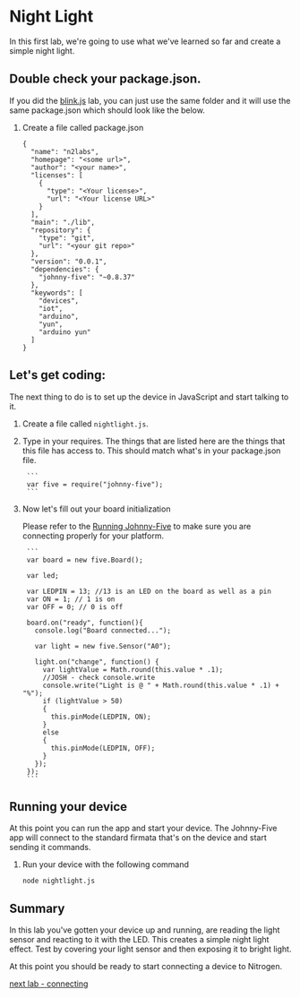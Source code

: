 # Night Light

In this first lab, we're going to use what we've learned so far and create a simple night light. 

## Double check your package.json. 

If you did the [blink.js](./blinky.md) lab, you can just use the same folder and it will use the same package.json which should look like the below. 

1. Create a file called package.json
    
    ```
    {
      "name": "n2labs",
      "homepage": "<some url>",
      "author": "<your name>",
      "licenses": [
        {
          "type": "<Your license>",
          "url": "<Your license URL>"
        }
      ],
      "main": "./lib",
      "repository": {
        "type": "git",
        "url": "<your git repo>"
      },
      "version": "0.0.1",
      "dependencies": {
        "johnny-five": "~0.8.37"
      },
      "keywords": [
        "devices",
        "iot",
        "arduino",
        "yun",
        "arduino yun"
      ]
    }
    ```

## Let's get coding:

The next thing to do is to set up the device in JavaScript and start talking to it. 

1. Create a file called `nightlight.js`. 
2. Type in your requires. The things that are listed here are the things that this file has access to. This should match what's in your package.json file. 

        ```
        var five = require("johnny-five");
        ```

3. Now let's fill out your board initialization

    Please refer to the [Running Johnny-Five](./runningjohnnyfive.md) to make sure you are connecting properly for your platform.  

        ```
        var board = new five.Board();

        var led;

        var LEDPIN = 13; //13 is an LED on the board as well as a pin
        var ON = 1; // 1 is on
        var OFF = 0; // 0 is off

        board.on("ready", function(){
          console.log("Board connected...");

          var light = new five.Sensor("A0");

          light.on("change", function() {
            var lightValue = Math.round(this.value * .1);
            //JOSH - check console.write
            console.write("Light is @ " + Math.round(this.value * .1) + "%");
            if (lightValue > 50)
            {
              this.pinMode(LEDPIN, ON);
            }
            else
            {
              this.pinMode(LEDPIN, OFF);
            }
          });      
        });
        ```
    
## Running your device

At this point you can run the app and start your device. The Johnny-Five app will connect to the standard firmata that's on the device and start sending it commands. 

1. Run your device with the following command 

    `node nightlight.js`

## Summary

In this lab you've gotten your device up and running, are reading the light sensor and reacting to it with the LED. This creates a simple night light effect. Test by covering your light sensor and then exposing it to bright light. 


At this point you should be ready to start connecting a device to Nitrogen. 

[next lab - connecting](./connect.md)
